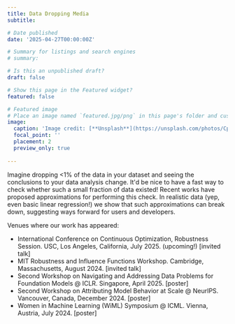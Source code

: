 ```yaml
---
title: Data Dropping Media
subtitle: 

# Date published
date: '2025-04-27T00:00:00Z'

# Summary for listings and search engines
# summary:

# Is this an unpublished draft?
draft: false

# Show this page in the Featured widget?
featured: false

# Featured image
# Place an image named `featured.jpg/png` in this page's folder and customize its options here.
image:
  caption: 'Image credit: [**Unsplash**](https://unsplash.com/photos/CpkOjOcXdUY)'
  focal_point: ''
  placement: 2
  preview_only: true
  
---
```


Imagine dropping <1\% of the data in your dataset and seeing the conclusions to your data analysis change. It'd be nice to have a fast way to check whether such a small fraction of data existed! Recent works have proposed approximations for performing this check. In realistic data (yep, even basic linear regression!) we show that such approximations can break down, suggesting ways forward for users and developers.

Venues where our work has appeared:

- International Conference on Continuous Optimization, Robustness Session. USC, Los Angeles, California, July 2025. (upcoming!) [invited talk]
- MIT Robustness and Influence Functions Workshop. Cambridge, Massachusetts, August 2024. [invited talk]
- Second Workshop on Navigating and Addressing Data Problems for Foundation Models @ ICLR. Singapore, April 2025. [poster]
- Second Workshop on Attributing Model Behavior at Scale @ NeurIPS. Vancouver, Canada, December 2024. [poster]
- Women in Machine Learning (WiML) Symposium @ ICML. Vienna, Austria, July 2024. [poster]

